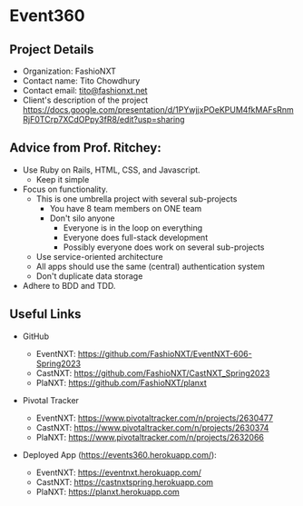 # Event360

## Project Details
* Organization:	FashioNXT
* Contact name:	Tito Chowdhury
* Contact email:	tito@fashionxt.net
* Client's description of the project	https://docs.google.com/presentation/d/1PYwjjxPOeKPUM4fkMAFsRnmRjF0TCrp7XCdOPpy3fR8/edit?usp=sharing


## Advice from Prof. Ritchey: 

* Use Ruby on Rails, HTML, CSS, and Javascript.
  * Keep it simple
* Focus on functionality.
  * This is one umbrella project with several sub-projects
    * You have 8 team members on ONE team
    * Don't silo anyone
      * Everyone is in the loop on everything
      * Everyone does full-stack development
      * Possibly everyone does work on several sub-projects
  * Use service-oriented architecture
  * All apps should use the same (central) authentication system
  * Don't duplicate data storage
* Adhere to BDD and TDD.

## Useful Links
* GitHub
  * EventNXT: https://github.com/FashioNXT/EventNXT-606-Spring2023
  * CastNXT: https://github.com/FashioNXT/CastNXT_Spring2023
  * PlaNXT: https://github.com/FashioNXT/planxt 

* Pivotal Tracker
  * EventNXT: https://www.pivotaltracker.com/n/projects/2630477
  * CastNXT: https://www.pivotaltracker.com/n/projects/2630374
  * PlaNXT: https://www.pivotaltracker.com/n/projects/2632066
* Deployed App (https://events360.herokuapp.com/):
  * EventNXT: https://eventnxt.herokuapp.com/
  * CastNXT: https://castnxtspring.herokuapp.com
  * PlaNXT: https://planxt.herokuapp.com
